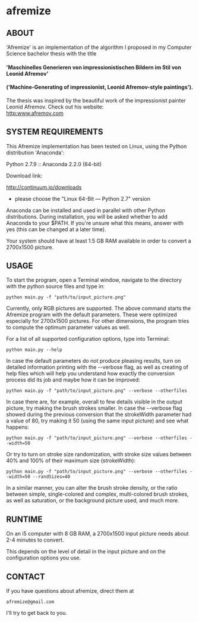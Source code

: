 # afremize

## ABOUT

'Afremize' is an implementation of the algorithm I proposed in my Computer Science bachelor thesis with the title

#### 'Maschinelles Generieren von impressionistischen Bildern im Stil von Leonid Afremov'
#### ('Machine-Generating of impressionist, Leonid Afremov-style paintings').
 
The thesis was inspired by the beautiful work of the impressionist painter Leonid Afremov. Check out his website:               
<http:www.afremov.com>


##  SYSTEM REQUIREMENTS

This Afremize implementation has been tested on Linux, using the Python distribution 'Anaconda':

Python 2.7.9 :: Anaconda 2.2.0 (64-bit)

Download link:

<http://continuum.io/downloads>
 - please choose the "Linux 64-Bit — Python 2.7" version

Anaconda can be installed and used in parallel with other Python distributions.
During installation, you will be asked whether to add Anaconda to your $PATH. If you're unsure what this means, answer with yes (this can be changed at a later time).

Your system should have at least 1.5 GB RAM available in order to convert a 2700x1500 picture.



##  USAGE

To start the program, open a Terminal window, navigate to the directory with the python source files and type in:


    python main.py -f "path/to/input_picture.png"


Currently, only RGB pictures are supported. The above command starts the Afremize program with the default parameters. These were optimized especially for 2700x1500 pictures. For other dimensions, the program tries to compute the optimum parameter values as well.

For a list of all supported configuration options, type into Terminal:
    
    python main.py --help

In case the default parameters do not produce pleasing results, turn on detailed information printing with the --verbose flag, as well as creating of help files which will help you understand how exactly the conversion process did its job and maybe how it can be improved:
    
    python main.py -f "path/to/input_picture.png" --verbose --otherfiles

In case there are, for example, overall to few details visible in the output picture, try making the brush strokes smaller. In case the --verbose flag showed during the previous conversion that the strokeWidth parameter had a value of 80, try making it 50 (using the same input picture) and see what happens:
    
    python main.py -f "path/to/input_picture.png" --verbose --otherfiles --width=50

Or try to turn on stroke size randomization, with stroke size values between 40% and 100% of their maximum size (strokeWidth):
    
    python main.py -f "path/to/input_picture.png" --verbose --otherfiles --width=50 --randSizes=40

In a similar manner, you can alter the brush stroke density, or the ratio between simple, single-colored and complex, multi-colored brush strokes, as well as saturation, or the background picture used, and much more.



##  RUNTIME

On an i5 computer with 8 GB RAM, a 2700x1500 input picture needs about 2-4 minutes to convert.

This depends on the level of detail in the input picture and on the configuration options you use.


##  CONTACT

If you have questions about afremize, direct them at

    afremize@gmail.com

I'll try to get back to you.
